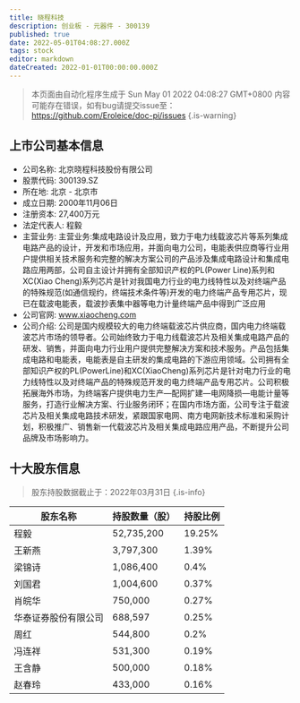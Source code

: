 ```yaml
---
title: 晓程科技
description: 创业板 - 元器件 - 300139
published: true
date: 2022-05-01T04:08:27.000Z
tags: stock
editor: markdown
dateCreated: 2022-01-01T00:00:00.000Z
---
```


> 本页面由自动化程序生成于 Sun May 01 2022 04:08:27 GMT+0800
> 内容可能存在错误，如有bug请提交issue至：https://github.com/Eroleice/doc-pi/issues
{.is-warning}

## 上市公司基本信息
- 公司名称: 北京晓程科技股份有限公司
- 股票代码: 300139.SZ
- 所在地: 北京 - 北京市
- 成立日期: 2000年11月06日
- 注册资本: 27,400万元
- 法定代表人: 程毅
- 主营业务: 主营业务:集成电路设计及应用，致力于电力线载波芯片等系列集成电路产品的设计，开发和市场应用，并面向电力公司，电能表供应商等行业用户提供相关技术服务和完整的解决方案公司的产品涉及集成电路设计和集成电路应用两部，公司自主设计并拥有全部知识产权的PL(Power Line)系列和XC(Xiao Cheng)系列芯片是针对我国电力行业的电力线特性以及对终端产品的特殊规范(如通信规约，终端技术条件等)开发的电力终端产品专用芯片，现已在载波电能表，载波抄表集中器等电力计量终端产品中得到广泛应用
- 公司官网: www.xiaocheng.com
- 公司介绍: 公司是国内规模较大的电力终端载波芯片供应商，国内电力终端载波芯片市场的领导者。公司始终致力于电力线载波芯片及相关集成电路产品的研发、销售，并面向电力行业用户提供完整解决方案和技术服务。产品包括集成电路和电能表，电能表是自主研发的集成电路的下游应用领域。公司拥有全部知识产权的PL(PowerLine)和XC(XiaoCheng)系列芯片是针对电力行业的电力线特性以及对终端产品的特殊规范开发的电力终端产品专用芯片。公司积极拓展海外市场，为终端客户提供电力生产—配网扩建—电网降损—电能计量等服务，打造行业解决方案、行业服务闭环；在国内市场方面，公司专注于载波芯片及相关集成电路技术研发，紧跟国家电网、南方电网新技术标准和采购计划，积极推广、销售新一代载波芯片及相关集成电路应用产品，不断提升公司品牌及市场影响力。


## 十大股东信息
> 股东持股数据截止于：2022年03月31日
{.is-info}

| 股东名称 | 持股数量（股） | 持股比例 |
| --- | --- | --- |
| 程毅 | 52,735,200 | 19.25% |
| 王新燕 | 3,797,300 | 1.39% |
| 梁锦诗 | 1,086,400 | 0.4% |
| 刘国君 | 1,004,600 | 0.37% |
| 肖皖华 | 750,000 | 0.27% |
| 华泰证券股份有限公司 | 688,597 | 0.25% |
| 周红 | 544,800 | 0.2% |
| 冯连祥 | 531,300 | 0.19% |
| 王含静 | 500,000 | 0.18% |
| 赵春玲 | 433,000 | 0.16% |




